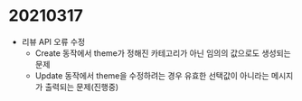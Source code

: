 # 20210317

- 리뷰 API 오류 수정
  - Create 동작에서 theme가 정해진 카테고리가 아닌 임의의 값으로도 생성되는 문제
  - Update 동작에서 theme을 수정하려는 경우 유효한 선택값이 아니라는 메시지가 출력되는 문제(진행중)